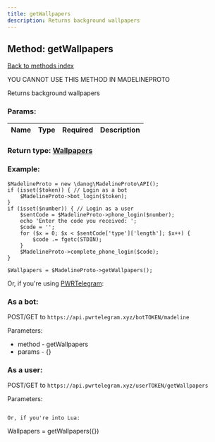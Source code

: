 ```yaml
---
title: getWallpapers
description: Returns background wallpapers
---
```

## Method: getWallpapers  
[Back to methods index](index.md)


YOU CANNOT USE THIS METHOD IN MADELINEPROTO


Returns background wallpapers

### Params:

| Name     |    Type       | Required | Description |
|----------|:-------------:|:--------:|------------:|


### Return type: [Wallpapers](../types/Wallpapers.md)

### Example:


```
$MadelineProto = new \danog\MadelineProto\API();
if (isset($token)) { // Login as a bot
    $MadelineProto->bot_login($token);
}
if (isset($number)) { // Login as a user
    $sentCode = $MadelineProto->phone_login($number);
    echo 'Enter the code you received: ';
    $code = '';
    for ($x = 0; $x < $sentCode['type']['length']; $x++) {
        $code .= fgetc(STDIN);
    }
    $MadelineProto->complete_phone_login($code);
}

$Wallpapers = $MadelineProto->getWallpapers();
```

Or, if you're using [PWRTelegram](https://pwrtelegram.xyz):

### As a bot:

POST/GET to `https://api.pwrtelegram.xyz/botTOKEN/madeline`

Parameters:

* method - getWallpapers
* params - {}



### As a user:

POST/GET to `https://api.pwrtelegram.xyz/userTOKEN/getWallpapers`

Parameters:



```

Or, if you're into Lua:

```
Wallpapers = getWallpapers({})
```

